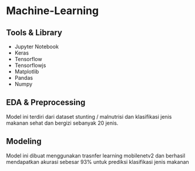 # Machine-Learning

## Tools & Library
- Jupyter Notebook
- Keras
- Tensorflow
- Tensorflowjs
- Matplotlib
- Pandas
- Numpy

## EDA & Preprocessing 

Model ini terdiri dari dataset stunting / malnutrisi dan klasifikasi jenis makanan sehat dan bergizi sebanyak 20 jenis.

## Modeling

Model ini dibuat menggunakan trasnfer learning mobilenetv2 dan berhasil mendapatkan akurasi sebesar 93% untuk prediksi klasifikasi jenis makanan

